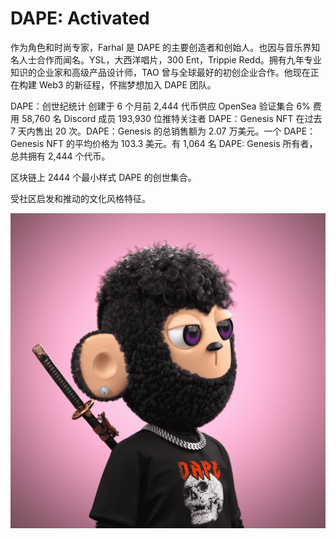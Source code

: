# DAPE: Activated

作为角色和时尚专家，Farhal 是 DAPE 的主要创造者和创始人。也因与音乐界知名人士合作而闻名。YSL，大西洋唱片，300 Ent，Trippie Redd。拥有九年专业知识的企业家和高级产品设计师，TAO 曾与全球最好的初创企业合作。他现在正在构建 Web3 的新征程，怀揣梦想加入 DAPE 团队。

DAPE：创世纪统计
创建于 6 个月前
2,444 代币供应
OpenSea 验证集合
6% 费用
58,760 名 Discord 成员
193,930 位推特关注者
DAPE：Genesis NFT 在过去 7 天内售出 20 次。DAPE：Genesis 的总销售额为 2.07 万美元。一个 DAPE：Genesis NFT 的平均价格为 103.3 美元。有 1,064 名 DAPE: Genesis 所有者，总共拥有 2,444 个代币。

区块链上 2444 个最小样式 DAPE 的创世集合。

受社区启发和推动的文化风格特征。

![NFT](unnamed.png)

